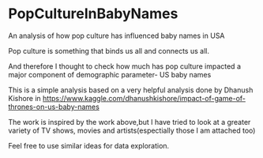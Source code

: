 # PopCultureInBabyNames
An analysis of how pop culture has influenced baby names in USA


Pop culture is something that binds us all and connects us all.

And therefore I thought to check how much has pop culture impacted a major component of demographic parameter- US baby names

This is a simple analysis based on a very helpful analysis done by Dhanush Kishore in https://www.kaggle.com/dhanushkishore/impact-of-game-of-thrones-on-us-baby-names

The work is inspired by the work above,but I have tried to look at a greater variety of TV shows, movies and artists(espectially those I am attached too)

Feel free to use similar ideas for data exploration.


